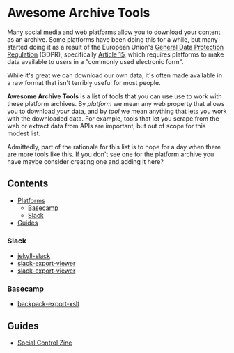 # Awesome Archive Tools 

Many social media and web platforms allow you to download your content as an
archive. Some platforms have been doing this for a while, but many started doing
it as a result of the European Union's [General Data Protection
Regulation](https://en.wikipedia.org/wiki/General_Data_Protection_Regulation)
(GDPR), specifically [Article 15](https://gdpr-info.eu/art-15-gdpr/), which
requires platforms to make data available to users in a "commonly used
electronic form".

While it's great we can download our own data, it's often made available in a
raw format that isn't terribly useful for most people.

**Awesome Archive Tools** is a list of tools that you can use use to work with
these platform archives. By *platform* we mean any web property that allows you
to download *your* data, and by *tool* we mean anything that lets you work with
the downloaded data. For example, tools that let you scrape from the web or
extract data from APIs are important, but out of scope for this modest list.

Admittedly, part of the rationale for this list is to hope for a day when there
are more tools like this. If you don't see one for the platform archive you have
maybe consider creating one and adding it here?

## Contents

- [Platforms](#platforms)
  - [Basecamp](#basecamp)
  - [Slack](#slack)
- [Guides](#guides)

### Slack

- [jekyll-slack](https://github.com/mdlincoln/jekyll-slack)
- [slack-export-viewer](https://github.com/hfaran/slack-export-viewer)
- [slack-export-viewer](https://github.com/davidjgoss/slack-export-viewer)

### Basecamp

- [backpack-export-xslt](https://github.com/ryanfb/backpack-export-xslt)

## Guides

- [Social Control Zine](https://www.docnow.io/workshops/social-control-2019/)

